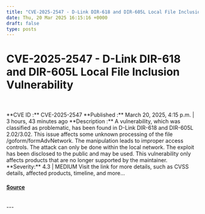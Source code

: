 ```yaml
---
title: "CVE-2025-2547 - D-Link DIR-618 and DIR-605L Local File Inclusion Vulnerability"
date: Thu, 20 Mar 2025 16:15:16 +0000
draft: false
type: posts
---
```

# CVE-2025-2547 - D-Link DIR-618 and DIR-605L Local File Inclusion Vulnerability

<br/>

<br/>
**CVE ID :** CVE-2025-2547  
**Published :** March 20, 2025, 4:15 p.m. | 3 hours, 43 minutes ago  
**Description :** A vulnerability, which was classified as problematic, has been found in D-Link DIR-618 and DIR-605L 2.02/3.02. This issue affects some unknown processing of the file /goform/formAdvNetwork. The manipulation leads to improper access controls. The attack can only be done within the local network. The exploit has been disclosed to the public and may be used. This vulnerability only affects products that are no longer supported by the maintainer.  
**Severity:** 4.3 | MEDIUM  
Visit the link for more details, such as CVSS details, affected products, timeline, and more...

#### [Source](https://cvefeed.io/vuln/detail/CVE-2025-2547)

<br/>
---
